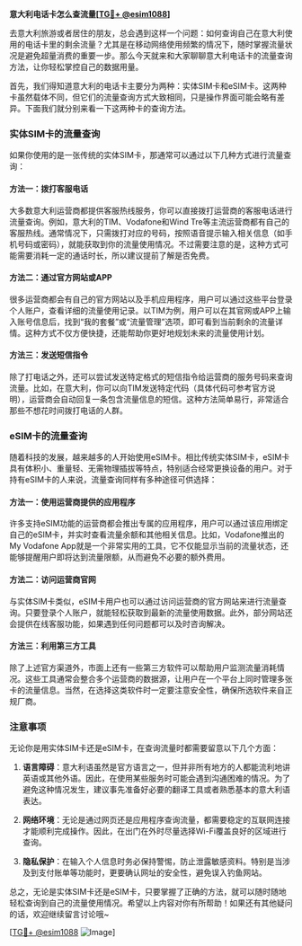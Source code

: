 **意大利电话卡怎么查流量[[TG💪+ @esim1088](https://t.me/s/esim1088)]**

去意大利旅游或者居住的朋友，总会遇到这样一个问题：如何查询自己在意大利使用的电话卡里的剩余流量？尤其是在移动网络使用频繁的情况下，随时掌握流量状况是避免超量消费的重要一步。那么今天就来和大家聊聊意大利电话卡的流量查询方法，让你轻松掌控自己的数据用量。

首先，我们得知道意大利的电话卡主要分为两种：实体SIM卡和eSIM卡。这两种卡虽然载体不同，但它们的流量查询方式大致相同，只是操作界面可能会略有差异。下面我们就分别来看一下这两种卡的查询方法。

### 实体SIM卡的流量查询

如果你使用的是一张传统的实体SIM卡，那通常可以通过以下几种方式进行流量查询：

#### 方法一：拨打客服电话
大多数意大利运营商都提供客服热线服务，你可以直接拨打运营商的客服电话进行流量查询。例如，意大利的TIM、Vodafone和Wind Tre等主流运营商都有自己的客服热线。通常情况下，只需拨打对应的号码，按照语音提示输入相关信息（如手机号码或密码），就能获取到你的流量使用情况。不过需要注意的是，这种方式可能需要消耗一定的通话时长，所以建议提前了解是否免费。

#### 方法二：通过官方网站或APP
很多运营商都会有自己的官方网站以及手机应用程序，用户可以通过这些平台登录个人账户，查看详细的流量使用记录。以TIM为例，用户可以在其官网或APP上输入账号信息后，找到“我的套餐”或“流量管理”选项，即可看到当前剩余的流量详情。这种方式不仅方便快捷，还能帮助你更好地规划未来的流量使用计划。

#### 方法三：发送短信指令
除了打电话之外，还可以尝试发送特定格式的短信指令给运营商的服务号码来查询流量。比如，在意大利，你可以向TIM发送特定代码（具体代码可参考官方说明），运营商会自动回复一条包含流量信息的短信。这种方法简单易行，非常适合那些不想花时间拨打电话的人群。

### eSIM卡的流量查询

随着科技的发展，越来越多的人开始使用eSIM卡。相比传统实体SIM卡，eSIM卡具有体积小、重量轻、无需物理插拔等特点，特别适合经常更换设备的用户。对于持有eSIM卡的人来说，流量查询同样有多种途径可供选择：

#### 方法一：使用运营商提供的应用程序
许多支持eSIM功能的运营商都会推出专属的应用程序，用户可以通过该应用绑定自己的eSIM卡，并实时查看流量余额和其他相关信息。比如，Vodafone推出的My Vodafone App就是一个非常实用的工具，它不仅能显示当前的流量状态，还能够提醒用户即将达到流量限额，从而避免不必要的额外费用。

#### 方法二：访问运营商官网
与实体SIM卡类似，eSIM卡用户也可以通过访问运营商的官方网站来进行流量查询。只要登录个人账户，就能轻松获取到最新的流量使用数据。此外，部分网站还会提供在线客服功能，如果遇到任何问题都可以及时咨询解决。

#### 方法三：利用第三方工具
除了上述官方渠道外，市面上还有一些第三方软件可以帮助用户监测流量消耗情况。这些工具通常会整合多个运营商的数据源，让用户在一个平台上同时管理多张卡的流量信息。当然，在选择这类软件时一定要注意安全性，确保所选软件来自正规厂商。

### 注意事项

无论你是用实体SIM卡还是eSIM卡，在查询流量时都需要留意以下几个方面：

1. **语言障碍**：意大利语虽然是官方语言之一，但并非所有地方的人都能流利地讲英语或其他外语。因此，在使用某些服务时可能会遇到沟通困难的情况。为了避免这种情况发生，建议事先准备好必要的翻译工具或者熟悉基本的意大利语表达。

2. **网络环境**：无论是通过网页还是应用程序查询流量，都需要稳定的互联网连接才能顺利完成操作。因此，在出门在外时尽量选择Wi-Fi覆盖良好的区域进行查询。

3. **隐私保护**：在输入个人信息时务必保持警惕，防止泄露敏感资料。特别是当涉及到支付账单等功能时，更要确认网址的安全性，避免误入钓鱼网站。

总之，无论是实体SIM卡还是eSIM卡，只要掌握了正确的方法，就可以随时随地轻松查询到自己的流量使用情况。希望以上内容对你有所帮助！如果还有其他疑问的话，欢迎继续留言讨论哦~

[[TG💪+ @esim1088](https://t.me/s/esim1088) ![Image](https://i.postimg.cc/4NQfJmqS/Snipaste-2025-05-13-00-14-12.png)]